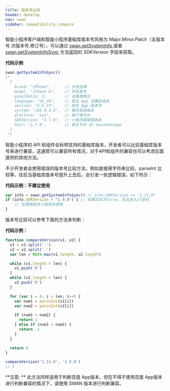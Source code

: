 ```yaml
---
title: 版本号比较 
header: develop
nav: swan
sidebar: compatibility_compare
---
```

  

智能小程序客户端和智能小程序基础库版本号风格为 Major.Minor.Patch（主版本号.次版本号.修订号），可以通过 <a href="https://smartprogram.baidu.com/docs/develop/api/device_sys/swan-getSystemInfo/#getSystemInfo/">swan.getSystemInfo </a>或者 <a href="https://smartprogram.baidu.com/docs/develop/api/device_sys/swan-getSystemInfo/#getSystemInfoSync/">swan.getSystemInfoSync</a> 方法返回的 SDKVersion 字段来获取。

**代码示例**

```js
swan.getSystemInfoSync()
/*
  {
    brand: "iPhone",      // 手机品牌
    model: "iPhone 6",    // 手机型号
    pixelRatio: 2,        // 设备像素比
    language: "zh_CN",    // 宿主 App 设置的语言
    version: "6.5.23",    // 宿主 App 版本号	
    system: "iOS 9.3.4",  // 操作系统版本
    platform: "ios",      // 客户端平台
    SDKVersion: "1.7.0",  // 小程序基础库版本
    host: "1.7.0",        // 宿主平台 如：baiduboxapp
  }
 */
```

智能小程序的 API 和组件会标明支持的基础库版本，开发者可以比较基础库版本号来进行兼容，这通常可以兼容所有情况，对于API和组件的兼容也可以考虑后面提供的其他方法。

不少开发者会使用错误的版本号比较方法，例如直接用字符串比较，parseInt 比较等，往后当基础库版本号提升上去后，会引发一些逻辑错误，如下所示：

**代码示例：不建议使用**

```js
var info = swan.getSystemInfoSync() // info.SDKVersion == "1.11.0"
if (info.SDKVersion > "1.9.0") { // 结果实际为false，无法进入if语句
    // 处理高版本小程序的逻辑
}
```

版本号比较可以参考下面的方法来判断：

**代码示例：**

```js
function compareVersion(v1, v2) {
  v1 = v1.split('.')
  v2 = v2.split('.')
  var len = Math.max(v1.length, v2.length)

  while (v1.length < len) {
    v1.push('0')
  }
  while (v2.length < len) {
    v2.push('0')
  }

  for (var i = 0; i < len; i++) {
    var num1 = parseInt(v1[i])
    var num2 = parseInt(v2[i])

    if (num1 > num2) {
      return 1
    } else if (num1 < num2) {
      return -1
    }
  }

  return 0
}

compareVersion('1.11.0', '1.9.9')
// 1
```

**注意: **
此方法同样适用于判断百度 App版本，但在不得不使用百度 App版本进行判断兼容的情况下，请使用 SWAN 版本进行判断兼容。

